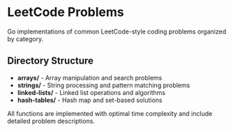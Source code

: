 # LeetCode Problems

Go implementations of common LeetCode-style coding problems organized by category.

## Directory Structure

- **arrays/** - Array manipulation and search problems
- **strings/** - String processing and pattern matching problems  
- **linked-lists/** - Linked list operations and algorithms
- **hash-tables/** - Hash map and set-based solutions

All functions are implemented with optimal time complexity and include detailed problem descriptions.